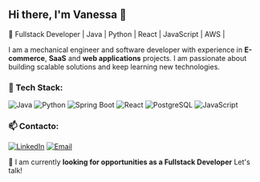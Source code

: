 ## Hi there, I'm Vanessa 👋
🚀 Fullstack Developer | Java | Python | React | JavaScript | AWS |  

I am a mechanical engineer and software developer with experience in **E-commerce**, **SaaS** and **web applications** projects. I am passionate about building scalable solutions and keep learning new technologies. 

### 🚀 Tech Stack:
![Java](https://img.shields.io/badge/Java-ED8B00?style=for-the-badge&logo=java&logoColor=white)
![Python](https://img.shields.io/badge/Python-3776AB?style=for-the-badge&logo=python&logoColor=white)
![Spring Boot](https://img.shields.io/badge/Spring_Boot-6DB33F?style=for-the-badge&logo=spring-boot&logoColor=white)
![React](https://img.shields.io/badge/React-20232A?style=for-the-badge&logo=react&logoColor=61DAFB)
![PostgreSQL](https://img.shields.io/badge/PostgreSQL-316192?style=for-the-badge&logo=postgresql&logoColor=white)
![JavaScript](https://img.shields.io/badge/javascript-316192?style=for-the-badge&logo=javascript&logoColor=white)

### 📫 Contacto:
[![LinkedIn](https://img.shields.io/badge/LinkedIn-blue?style=for-the-badge&logo=linkedin)](https://www.linkedin.com/in/vanessa-ruiz-gomez/)
[![Email](https://img.shields.io/badge/Gmail-D14836?style=for-the-badge&logo=gmail&logoColor=white)](mailto:vanessaruiz810@gmail.com)

🚀 I am currently **looking for opportunities as a Fullstack Developer** Let's talk!
<!--
**vanessar810/vanessar810** is a ✨ _special_ ✨ repository because its `README.md` (this file) appears on your GitHub profile.

Here are some ideas to get you started:

- 🔭 I’m currently working on ...
- 🌱 I’m currently learning ...
- 👯 I’m looking to collaborate on ...
- 🤔 I’m looking for help with ...
- 💬 Ask me about ...
- 📫 How to reach me: ...
- 😄 Pronouns: ...
- ⚡ Fun fact: ...
-->
